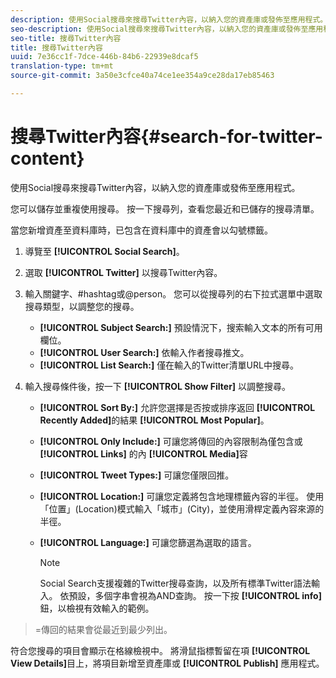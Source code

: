 ```yaml
---
description: 使用Social搜尋來搜尋Twitter內容，以納入您的資產庫或發佈至應用程式。
seo-description: 使用Social搜尋來搜尋Twitter內容，以納入您的資產庫或發佈至應用程式。
seo-title: 搜尋Twitter內容
title: 搜尋Twitter內容
uuid: 7e36cc1f-7dce-446b-84b6-22939e8dcaf5
translation-type: tm+mt
source-git-commit: 3a50e3cfce40a74ce1ee354a9ce28da17eb85463

---
```



# 搜尋Twitter內容{#search-for-twitter-content}

使用Social搜尋來搜尋Twitter內容，以納入您的資產庫或發佈至應用程式。

您可以儲存並重複使用搜尋。 按一下搜尋列，查看您最近和已儲存的搜尋清單。

當您新增資產至資料庫時，已包含在資料庫中的資產會以勾號標籤。

1. 導覽至 **[!UICONTROL Social Search]**。
1. 選取 **[!UICONTROL Twitter]** 以搜尋Twitter內容。
1. 輸入關鍵字、#hashtag或@person。 您可以從搜尋列的右下拉式選單中選取搜尋類型，以調整您的搜尋。

   * **[!UICONTROL Subject Search:]** 預設情況下，搜索輸入文本的所有可用欄位。
   * **[!UICONTROL User Search:]** 依輸入作者搜尋推文。
   * **[!UICONTROL List Search:]** 僅在輸入的Twitter清單URL中搜尋。

1. 輸入搜尋條件後，按一下 **[!UICONTROL Show Filter]** 以調整搜尋。

   * **[!UICONTROL Sort By:]** 允許您選擇是否按或排序返回 **[!UICONTROL Recently Added]**&#x200B;的結果 **[!UICONTROL Most Popular]**。

   * **[!UICONTROL Only Include:]** 可讓您將傳回的內容限制為僅包含或 **[!UICONTROL Links]** 的內 **[!UICONTROL Media]**&#x200B;容

   * **[!UICONTROL Tweet Types:]** 可讓您僅限回推。
   * **[!UICONTROL Location:]** 可讓您定義將包含地理標籤內容的半徑。 使用「位置」(Location)模式輸入「城市」(City)，並使用滑桿定義內容來源的半徑。
   * **[!UICONTROL Language:]** 可讓您篩選為選取的語言。

      >[!NOTE]
      >
      >Social Search支援複雜的Twitter搜尋查詢，以及所有標準Twitter語法輸入。 依預設，多個字串會視為AND查詢。 按一下按 **[!UICONTROL info]** 鈕，以檢視有效輸入的範例。

>=傳回的結果會從最近到最少列出。

符合您搜尋的項目會顯示在格線檢視中。 將滑鼠指標暫留在項 **[!UICONTROL View Details]**&#x200B;目上，將項目新增至資產庫或 **[!UICONTROL Publish]** 應用程式。